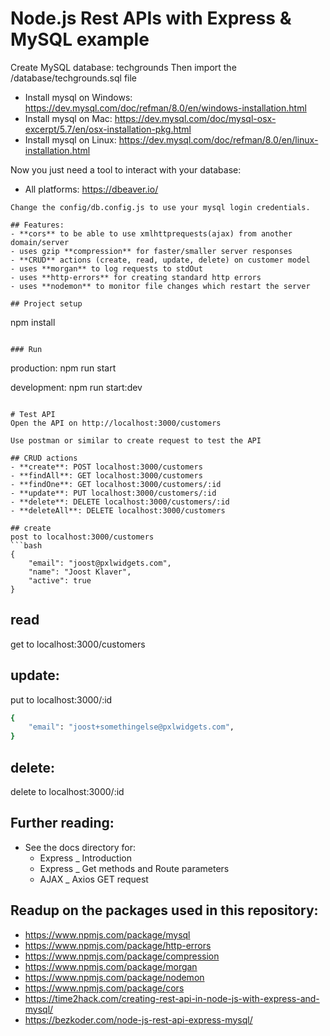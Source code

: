 # Node.js Rest APIs with Express & MySQL example

Create MySQL database: techgrounds
Then import the /database/techgrounds.sql file

- Install mysql on Windows: https://dev.mysql.com/doc/refman/8.0/en/windows-installation.html
- Install mysql on Mac: https://dev.mysql.com/doc/mysql-osx-excerpt/5.7/en/osx-installation-pkg.html
- Install mysql on Linux: https://dev.mysql.com/doc/refman/8.0/en/linux-installation.html

Now you just need a tool to interact with your database:
- All platforms: https://dbeaver.io/

```
Change the config/db.config.js to use your mysql login credentials.

## Features:
- **cors** to be able to use xmlhttprequests(ajax) from another domain/server
- uses gzip **compression** for faster/smaller server responses
- **CRUD** actions (create, read, update, delete) on customer model
- uses **morgan** to log requests to stdOut
- uses **http-errors** for creating standard http errors
- uses **nodemon** to monitor file changes which restart the server

## Project setup
```
npm install
```

### Run
```
production:
npm run start

development:
npm run start:dev
```

# Test API
Open the API on http://localhost:3000/customers

Use postman or similar to create request to test the API

## CRUD actions
- **create**: POST localhost:3000/customers
- **findAll**: GET localhost:3000/customers
- **findOne**: GET localhost:3000/customers/:id
- **update**: PUT localhost:3000/customers/:id
- **delete**: DELETE localhost:3000/customers/:id
- **deleteAll**: DELETE localhost:3000/customers

## create
post to localhost:3000/customers
```bash
{
	"email": "joost@pxlwidgets.com",
	"name": "Joost Klaver",
	"active": true
}
```

## read
get to localhost:3000/customers

## update:
put to localhost:3000/:id
```bash
{
	"email": "joost+somethingelse@pxlwidgets.com",
}
```

## delete:
delete to localhost:3000/:id

## Further reading:
- See the docs directory for:
  - Express _ Introduction
  - Express _ Get methods and Route parameters
  - AJAX _ Axios GET request

## Readup on the packages used in this repository:
- https://www.npmjs.com/package/mysql
- https://www.npmjs.com/package/http-errors
- https://www.npmjs.com/package/compression
- https://www.npmjs.com/package/morgan
- https://www.npmjs.com/package/nodemon
- https://www.npmjs.com/package/cors
- https://time2hack.com/creating-rest-api-in-node-js-with-express-and-mysql/
- https://bezkoder.com/node-js-rest-api-express-mysql/





